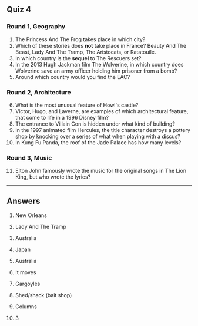 ## Quiz 4

### Round 1, Geography

1. The Princess And The Frog takes place in which city?
2. Which of these stories does **not** take place in France? Beauty And The Beast, Lady And The Tramp,
 The Aristocats, or Ratatouile.
3. In which country is the **sequel** to The Rescuers set?
4. In the 2013 Hugh Jackman film The Wolverine, in which country does Wolverine save an army officer holding him prisoner from a bomb?
5. Around which country would you find the EAC?

### Round 2, Architecture

6. What is the most unusual feature of Howl's castle?
7. Victor, Hugo, and Laverne, are examples of which architectural feature, that come to life in a 1996 Disney film?
8. The entrance to Villain Con is hidden under what kind of building?
9. In the 1997 animated film Hercules, the title character destroys a pottery shop by knocking over a series of what when playing with a discus?
10. In Kung Fu Panda, the roof of the Jade Palace has how many levels?

### Round 3, Music

11. Elton John famously wrote the music for the original songs in The Lion King, but who wrote the lyrics?

-------------

## Answers

1. New Orleans
2. Lady And The Tramp
3. Australia
4. Japan
5. Australia

6. It moves
7. Gargoyles
8. Shed/shack (bait shop)
9. Columns
10. 3

